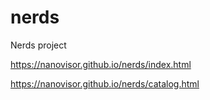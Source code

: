 # nerds
Nerds project

https://nanovisor.github.io/nerds/index.html

https://nanovisor.github.io/nerds/catalog.html
